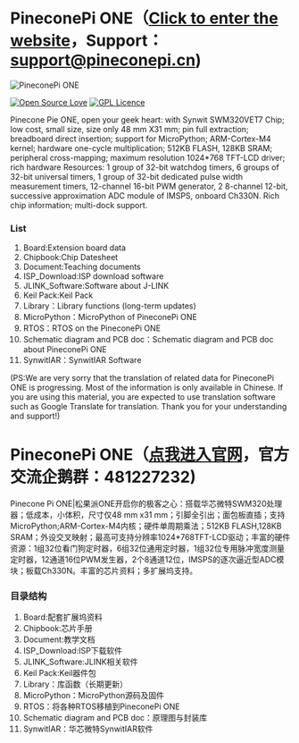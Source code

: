 # PineconePi ONE（[Click to enter the website](http://www.pineconepi.cn)，Support：support@pineconepi.cn)
![PineconePi ONE](https://github.com/pineconepi/PineconePi_ONE/raw/master/Image/PineconePiONE.png)

[![Open Source Love](https://badges.frapsoft.com/os/v2/open-source.svg?v=103)](https://github.com/ellerbrock/open-source-badges/)
[![GPL Licence](https://badges.frapsoft.com/os/gpl/gpl.png?v=103)](https://opensource.org/licenses/GPL-3.0/)

Pinecone Pie ONE, open your geek heart: with Synwit SWM320VET7 Chip; low cost, small size, size only 48 mm X31 mm; pin full extraction; breadboard direct insertion; support for MicroPython; ARM-Cortex-M4 kernel; hardware one-cycle multiplication; 512KB FLASH, 128KB SRAM; peripheral cross-mapping; maximum resolution 1024*768 TFT-LCD driver; rich hardware Resources: 1 group of 32-bit watchdog timers, 6 groups of 32-bit universal timers, 1 group of 32-bit dedicated pulse width measurement timers, 12-channel 16-bit PWM generator, 2 8-channel 12-bit, successive approximation ADC module of IMSPS, onboard Ch330N. Rich chip information; multi-dock support.

###  **List** 

1. Board:Extension board data
2. Chipbook:Chip Datesheet
3. Document:Teaching documents
4. ISP_Download:ISP download software 
5. JLINK_Software:Software about J-LINK
6. Keil Pack:Keil Pack
7. Library：Library functions (long-term updates)
8. MicroPython：MicroPython of PineconePi ONE
9. RTOS：RTOS on the PineconePi ONE
10. Schematic diagram and PCB doc：Schematic diagram and PCB doc about PineconePi ONE
11. SynwitIAR：SynwitIAR Software

(PS:We are very sorry that the translation of related data for PineconePi ONE is progressing. Most of the information is only available in Chinese. If you are using this material, you are expected to use translation software such as Google Translate for translation. Thank you for your understanding and support!)


# PineconePi ONE（[点我进入官网](http://www.pineconepi.cn)，官方交流企鹅群：481227232)
Pinecone Pi ONE|松果派ONE开启你的极客之心：搭载华芯微特SWM320处理器；低成本，小体积，尺寸仅48 mm x31 mm；引脚全引出；面包板直插；支持MicroPython;ARM-Cortex-M4内核；硬件单周期乘法；512KB FLASH,128KB SRAM；外设交叉映射；最高可支持分辨率1024*768TFT-LCD驱动；丰富的硬件资源：1组32位看门狗定时器，6组32位通用定时器，1组32位专用脉冲宽度测量定时器，12通道16位PWM发生器，2个8通道12位，IMSPS的逐次逼近型ADC模块；板载Ch330N。丰富的芯片资料；多扩展坞支持。

###  **目录结构** 

1. Board:配套扩展坞资料
2. Chipbook:芯片手册
3. Document:教学文档
4. ISP_Download:ISP下载软件
5. JLINK_Software:JLINK相关软件
6. Keil Pack:Keil器件包
7. Library：库函数（长期更新）
8. MicroPython：MicroPython源码及固件
9. RTOS：将各种RTOS移植到PineconePi ONE
10. Schematic diagram and PCB doc：原理图与封装库
11. SynwitIAR：华芯微特SynwitIAR软件